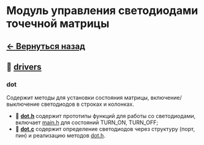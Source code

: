 # Модуль управления светодиодами точечной матрицы

## **[<- Вернуться назад](../README.md)**

## 📂 **[drivers](../drivers/)**

### **dot**

Содержит методы для установки состояния матрицы, включение/выключение светодиодов в строках и колонках.

- 📄 <a id="source-app"></a> **[dot.h](./dot.h)** содержит прототипы функций для работы со светодиодами, включает [main.h](../../Core/Inc/main.h) для состояний TURN_ON, TURN_OFF;
- 📄 **[dot.c](./dot.c)** содержит определение светодиодов через структуру (порт, пин) и реализацию методов [dot.h](#source-app).
